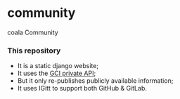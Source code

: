 # community
coala Community

### This repository
* It is a static django website;
* It uses the [GCI private API](https://developers.google.com/open-source/gci/resources/downloads/TaskAPISpec.pdf);
* But it only re-publishes publicly available information;
* It uses IGitt to support both GitHub & GitLab.